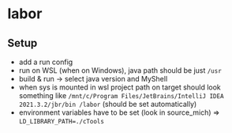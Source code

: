 # labor

## Setup

- add a run config
- run on WSL (when on Windows), java path should be just `/usr`
- build & run -> select java version and MyShell
- when sys is mounted in wsl project path on target should look something like  ``/mnt/c/Program Files/JetBrains/IntelliJ IDEA 2021.3.2/jbr/bin /labor`` (should be set automatically)
- environment variables have to be set (look in source_mich) => ``LD_LIBRARY_PATH=./cTools``
